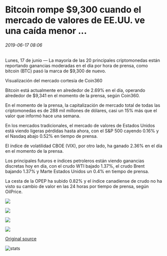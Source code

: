 # Bitcoin rompe $9,300 cuando el mercado de valores de EE.UU. ve una caída menor ...

###### 2019-06-17 08:06

Lunes, 17 de junio — La mayoría de las 20 principales criptomonedas están reportando ganancias moderadas en el día por hora de prensa, como bitcoin (BTC) pasó la marca de $9,300 de nuevo.

Visualización del mercado cortesía de Coin360

Bitcoin está actualmente en alrededor de 2.69% en el día, operando alrededor de $9,341 en el momento de la prensa, según Coin360.

En el momento de la prensa, la capitalización de mercado total de todas las criptomonedas es de 288 mil millones de dólares, casi un 15% más que el valor que informó hace una semana.

En los mercados tradicionales, el mercado de valores de Estados Unidos está viendo ligeras pérdidas hasta ahora, con el S&P 500 cayendo 0.16% y el Nasdaq abajo 0.52% en tiempo de prensa.

El índice de volatilidad CBOE (VIX), por otro lado, ha ganado 2.36% en el día en el momento de la prensa.

Los principales futuros e índices petroleros están viendo ganancias discretas hoy en día, con el crudo WTI bajado 1.37%, el crudo Brent bajando 1.37% y Marte Estados Unidos un 0.4% en tiempo de prensa.

La cesta de la OPEP ha subido 0.82% y el índice canadiense de crudo no ha visto su cambio de valor en las 24 horas por tiempo de prensa, según OilPrice.

![](https://s3.cointelegraph.com/storage/uploads/view/dd3131a901e902b4b4b72f05dcea0764.png)

![](https://s3.cointelegraph.com/storage/uploads/view/355691bd699468913ee9b701199d9841.png)

![](https://s3.cointelegraph.com/storage/uploads/view/e3bbd67b895635454ba03757308506a4.png)

![](https://s3.cointelegraph.com/storage/uploads/view/5978a2d6607c16d0be391a3596cc190e.png)

[Original source](https://cointelegraph.com/news/bitcoin-breaks-9-300-as-us-stock-market-sees-minor-downturn)

![stats](https://c.statcounter.com/11760860/0/a89fa40b/1/ "stats")